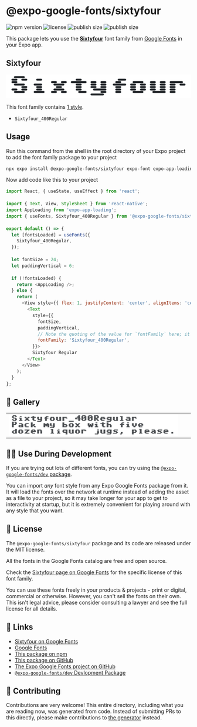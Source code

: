# @expo-google-fonts/sixtyfour

![npm version](https://flat.badgen.net/npm/v/@expo-google-fonts/sixtyfour)
![license](https://flat.badgen.net/github/license/expo/google-fonts)
![publish size](https://flat.badgen.net/packagephobia/install/@expo-google-fonts/sixtyfour)
![publish size](https://flat.badgen.net/packagephobia/publish/@expo-google-fonts/sixtyfour)

This package lets you use the [**Sixtyfour**](https://fonts.google.com/specimen/Sixtyfour) font family from [Google Fonts](https://fonts.google.com/) in your Expo app.

## Sixtyfour

![Sixtyfour](./font-family.png)

This font family contains [1 style](#-gallery).

- `Sixtyfour_400Regular`

## Usage

Run this command from the shell in the root directory of your Expo project to add the font family package to your project
```sh
npx expo install @expo-google-fonts/sixtyfour expo-font expo-app-loading
```

Now add code like this to your project
```js
import React, { useState, useEffect } from 'react';

import { Text, View, StyleSheet } from 'react-native';
import AppLoading from 'expo-app-loading';
import { useFonts, Sixtyfour_400Regular } from '@expo-google-fonts/sixtyfour';

export default () => {
  let [fontsLoaded] = useFonts({
    Sixtyfour_400Regular,
  });

  let fontSize = 24;
  let paddingVertical = 6;

  if (!fontsLoaded) {
    return <AppLoading />;
  } else {
    return (
      <View style={{ flex: 1, justifyContent: 'center', alignItems: 'center' }}>
        <Text
          style={{
            fontSize,
            paddingVertical,
            // Note the quoting of the value for `fontFamily` here; it expects a string!
            fontFamily: 'Sixtyfour_400Regular',
          }}>
          Sixtyfour Regular
        </Text>
      </View>
    );
  }
};

```

## 🔡 Gallery


||||
|-|-|-|
|![Sixtyfour_400Regular](./Sixtyfour_400Regular.ttf.png)||||


## 👩‍💻 Use During Development

If you are trying out lots of different fonts, you can try using the [`@expo-google-fonts/dev` package](https://github.com/expo/google-fonts/tree/master/font-packages/dev#readme).

You can import *any* font style from any Expo Google Fonts package from it. It will load the fonts
over the network at runtime instead of adding the asset as a file to your project, so it may take longer
for your app to get to interactivity at startup, but it is extremely convenient
for playing around with any style that you want.

## 📖 License

The `@expo-google-fonts/sixtyfour` package and its code are released under the MIT license.

All the fonts in the Google Fonts catalog are free and open source.

Check the [Sixtyfour page on Google Fonts](https://fonts.google.com/specimen/Sixtyfour) for the specific license of this font family.

You can use these fonts freely in your products & projects - print or digital, commercial or otherwise. However, you can't sell the fonts on their own. This isn't legal advice, please consider consulting a lawyer and see the full license for all details.

## 🔗 Links

- [Sixtyfour on Google Fonts](https://fonts.google.com/specimen/Sixtyfour)
- [Google Fonts](https://fonts.google.com/)
- [This package on npm](https://www.npmjs.com/package/@expo-google-fonts/sixtyfour)
- [This package on GitHub](https://github.com/expo/google-fonts/tree/master/font-packages/sixtyfour)
- [The Expo Google Fonts project on GitHub](https://github.com/expo/google-fonts)
- [`@expo-google-fonts/dev` Devlopment Package](https://github.com/expo/google-fonts/tree/master/font-packages/dev)

## 🤝 Contributing

Contributions are very welcome! This entire directory, including what you are reading now, was generated from code. Instead of submitting PRs to this directly, please make contributions to [the generator](https://github.com/expo/google-fonts/tree/master/packages/generator) instead.
